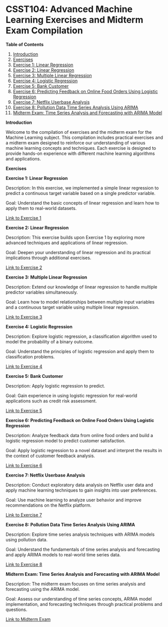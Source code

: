 # **CSST104: Advanced Machine Learning Exercises and Midterm Exam Compilation**

**Table of Contents**

1. <a href="">Introduction</a>
2. <a href="">Exercises</a>
3. <a href="">Exercise 1: Linear Regression</a>
4. <a href="">Exercise 2: Linear Regression</a>
5. <a href="">Exercise 3: Multiple Linear Regression</a>
6. <a href="">Exercise 4: Logistic Regression</a>
7. <a href="">Exercise 5: Bank Customer</a>
8. <a href="">Exercise 6: Predicting Feedback on Online Food Orders Using Logistic Regression</a>
9. <a href="">Exercise 7: Netflix Userbase Analysis</a>
10. <a href="">Exercise 8: Pollution Data Time Series Analysis Using ARIMA</a>
11. <a href="">Midterm Exam: Time Series Analysis and Forecasting with ARIMA Model</a>

**Introduction**

Welcome to the compilation of exercises and the midterm exam for the Machine Learning subject. This compilation includes practical exercises and a midterm exam designed to reinforce our understanding of various machine learning concepts and techniques. Each exercise is designed to provide hands-on experience with different machine learning algorithms and applications.

**Exercises**

**Exercise 1: Linear Regression**

Description: In this exercise, we implemented a simple linear regression to predict a continuous target variable based on a single predictor variable.

Goal: Understand the basic concepts of linear regression and learn how to apply them to real-world datasets.

<a href="">Link to Exercise 1</a>

**Exercise 2: Linear Regression**

Description: This exercise builds upon Exercise 1 by exploring more advanced techniques and applications of linear regression.

Goal: Deepen your understanding of linear regression and its practical implications through additional exercises.

<a href="">Link to Exercise 2</a>

**Exercise 3: Multiple Linear Regression**

Description: Extend our knowledge of linear regression to handle multiple predictor variables simultaneously.

Goal: Learn how to model relationships between multiple input variables and a continuous target variable using multiple linear regression.

<a href="">Link to Exercise 3</a>

**Exercise 4: Logistic Regression**

Description: Explore logistic regression, a classification algorithm used to model the probability of a binary outcome.

Goal: Understand the principles of logistic regression and apply them to classification problems.

<a href="">Link to Exercise 4</a>

**Exercise 5: Bank Customer**

Description: Apply logistic regression to predict.

Goal: Gain experience in using logistic regression for real-world applications such as credit risk assessment.

<a href="">Link to Exercise 5</a>

**Exercise 6: Predicting Feedback on Online Food Orders Using Logistic Regression**

Description: Analyze feedback data from online food orders and build a logistic regression model to predict customer satisfaction.

Goal: Apply logistic regression to a novel dataset and interpret the results in the context of customer feedback analysis.

<a href="">Link to Exercise 6</a>

**Exercise 7: Netflix Userbase Analysis**

Description: Conduct exploratory data analysis on Netflix user data and apply machine learning techniques to gain insights into user preferences.

Goal: Use machine learning to analyze user behavior and improve recommendations on the Netflix platform.

<a href="">Link to Exercise 7</a>

**Exercise 8: Pollution Data Time Series Analysis Using ARIMA**

Description: Explore time series analysis techniques with ARIMA models using pollution data.

Goal: Understand the fundamentals of time series analysis and forecasting and apply ARIMA models to real-world time series data.

<a href="">Link to Exercise 8</a>

**Midterm Exam: Time Series Analysis and Forecasting with ARIMA Model**

Description: The midterm exam focuses on time series analysis and forecasting using the ARIMA model.

Goal: Assess our understanding of time series concepts, ARIMA model implementation, and forecasting techniques through practical problems and questions.

<a href="">Link to Midterm Exam</a>
